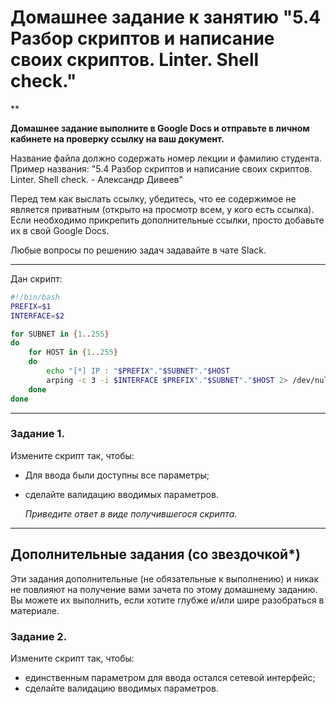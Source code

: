 # Домашнее задание к занятию "5.4 Разбор скриптов и написание своих скриптов. Linter. Shell check."

**

**Домашнее задание выполните в Google Docs и отправьте в личном кабинете на проверку ссылку на ваш документ.**

Название файла должно содержать номер лекции и фамилию студента. Пример названия: "5.4 Разбор скриптов и написание своих скриптов. Linter. Shell check. - Александр Дивеев"

Перед тем как выслать ссылку, убедитесь, что ее содержимое не является приватным (открыто на просмотр всем, у кого есть ссылка). Если необходимо прикрепить дополнительные ссылки, просто добавьте их в свой Google Docs.

Любые вопросы по решению задач задавайте в чате Slack.

------

Дан скрипт:

```bash
#!/bin/bash
PREFIX=$1
INTERFACE=$2

for SUBNET in {1..255}
do
	for HOST in {1..255}
	do
		echo "[*] IP : "$PREFIX"."$SUBNET"."$HOST
		arping -c 3 -i $INTERFACE $PREFIX"."$SUBNET"."$HOST 2> /dev/null
	done
done
```

------

### Задание 1.

Измените скрипт так, чтобы:

- Для ввода были доступны все параметры;

- сделайте валидацию вводимых параметров.

  

  *Приведите ответ в виде получившегося скрипта.*

------

## Дополнительные задания (со звездочкой*)

Эти задания дополнительные (не обязательные к выполнению) и никак не повлияют на получение вами зачета по этому домашнему заданию. Вы можете их выполнить, если хотите глубже и/или шире разобраться в материале.

### Задание 2.

Измените скрипт так, чтобы:

- единственным параметром для ввода остался сетевой интерфейс;
- сделайте валидацию вводимых параметров.
